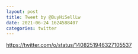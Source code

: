 ```yaml
--- 
layout: post 
title: Tweet by @BuyHiSellLw 
date: 2021-06-24 1624588407 
categories: twitter 
--- 
```

https://twitter.com/o/status/1408251946327105537